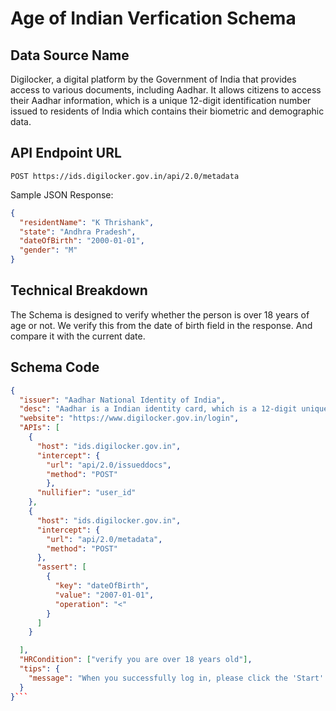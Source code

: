 # Age of Indian Verfication Schema

## Data Source Name

Digilocker, a digital platform by the Government of India that provides access to various documents, including Aadhar. It allows citizens to access their Aadhar information, which is a unique 12-digit identification number issued to residents of India which contains their biometric and demographic data.

## API Endpoint URL

`POST https://ids.digilocker.gov.in/api/2.0/metadata`

Sample JSON Response:

```json
{
  "residentName": "K Thrishank",
  "state": "Andhra Pradesh",
  "dateOfBirth": "2000-01-01",
  "gender": "M"
}
```

## Technical Breakdown

The Schema is designed to verify whether the person is over 18 years of age or not.
We verify this from the date of birth field in the response. And compare it with the current date.

## Schema Code

````json
{
  "issuer": "Aadhar National Identity of India",
  "desc": "Aadhar is a Indian identity card, which is a 12-digit unique identity number that can be obtained by residents of India, based on their biometric and demographic data.",
  "website": "https://www.digilocker.gov.in/login",
  "APIs": [
    {
      "host": "ids.digilocker.gov.in",
      "intercept": {
        "url": "api/2.0/issueddocs",
        "method": "POST"
        },
      "nullifier": "user_id"
    },
    {
      "host": "ids.digilocker.gov.in",
      "intercept": {
        "url": "api/2.0/metadata",
        "method": "POST"
      },
      "assert": [
        {
          "key": "dateOfBirth",
          "value": "2007-01-01",
          "operation": "<"
        }
      ]
    }

  ],
  "HRCondition": ["verify you are over 18 years old"],
  "tips": {
    "message": "When you successfully log in, please click the 'Start' button to initiate the verification process."
  }
}```
````
